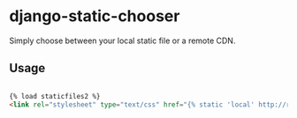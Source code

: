 django-static-chooser
=====================

Simply choose between your local static file or a remote CDN.


Usage
-----

```html

{% load staticfiles2 %}
<link rel="stylesheet" type="text/css" href="{% static 'local' http://remote.url %}">
```
